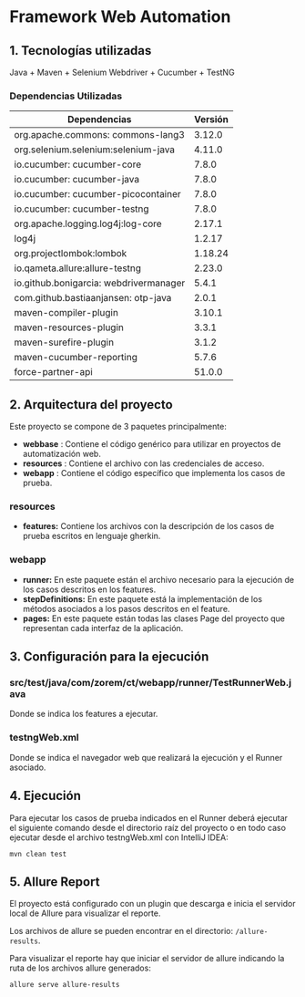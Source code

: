 # Framework Web Automation

## 1. Tecnologías utilizadas

Java + Maven + Selenium Webdriver + Cucumber + TestNG

### Dependencias Utilizadas

| Dependencias                           | Versión |
|----------------------------------------|---------|
| org.apache.commons: commons-lang3      | 3.12.0  |
| org.selenium.selenium:selenium-java    | 4.11.0  | 
| io.cucumber: cucumber-core             | 7.8.0   |
| io.cucumber: cucumber-java             | 7.8.0   |
| io.cucumber: cucumber-picocontainer    | 7.8.0   |
| io.cucumber: cucumber-testng           | 7.8.0   |
| org.apache.logging.log4j:log-core      | 2.17.1  | 
| log4j                                  | 1.2.17  | 
| org.projectlombok:lombok               | 1.18.24 |
| io.qameta.allure:allure-testng         | 2.23.0  |
| io.github.bonigarcia: webdrivermanager | 5.4.1   |
| com.github.bastiaanjansen: otp-java    | 2.0.1   |
| maven-compiler-plugin                  | 3.10.1  |
| maven-resources-plugin                 | 3.3.1   |
| maven-surefire-plugin                  | 3.1.2   |
| maven-cucumber-reporting               | 5.7.6   |
| force-partner-api                      | 51.0.0  |

## 2. Arquitectura del proyecto

Este proyecto se compone de 3 paquetes principalmente:

- **webbase** : Contiene el código genérico para utilizar en proyectos de automatización web.
- **resources** : Contiene el archivo con las credenciales de acceso.
- **webapp** : Contiene el código específico que implementa los casos de prueba.


### resources

- **features:** Contiene los archivos con la descripción de los casos de prueba escritos en lenguaje gherkin.

### webapp

- **runner:** En este paquete están el archivo necesario para la ejecución de los casos descritos en los features.
- **stepDefinitions:** En este paquete está la implementación de los métodos asociados a los pasos descritos en el
  feature.
- **pages:** En este paquete están todas las clases Page del proyecto que representan cada interfaz de la aplicación.

## 3. Configuración para la ejecución


### src/test/java/com/zorem/ct/webapp/runner/TestRunnerWeb.java

Donde se indica los features a ejecutar.

### testngWeb.xml

Donde se indica el navegador web que realizará la ejecución y el Runner asociado.

## 4. Ejecución

Para ejecutar los casos de prueba indicados en el Runner deberá ejecutar el siguiente comando desde el directorio raíz
del proyecto o en todo caso ejecutar desde el archivo testngWeb.xml con IntelliJ IDEA:

``` shell
mvn clean test
```

## 5. Allure Report

El proyecto está configurado con un plugin que descarga e inicia el servidor local de Allure para visualizar el reporte.

Los archivos de allure se pueden encontrar en el directorio: `/allure-results`.

Para visualizar el reporte hay que iniciar el servidor de allure indicando la ruta de los archivos allure generados:

``` shell
allure serve allure-results
```
